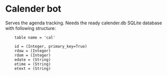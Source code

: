 # Calender bot
Serves the agenda tracking. Needs the ready calender.db SQLite database with following structure:
```
    table name = 'cal'

    id = (Integer, primary_key=True)
    rdow = (Integer)
    rdom = (Integer)
    edate = (String)
    etime = (String)
    etext = (String)
```